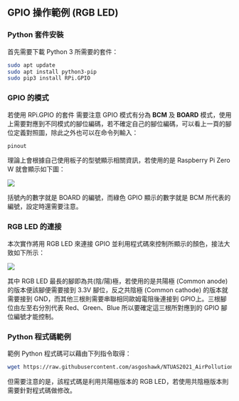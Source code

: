 ## GPIO 操作範例 (RGB LED)

### Python 套件安裝
首先需要下載 Python 3 所需要的套件：
```bash
sudo apt update
sudo apt install python3-pip
sudo pip3 install RPi.GPIO
```

### GPIO 的模式
若使用 RPi.GPIO 的套件 需要注意 GPIO 模式有分為 **BCM** 及 **BOARD** 模式，使用上需要對應到不同模式的腳位編碼，若不確定自己的腳位編碼，可以看上一頁的腳位定義對照圖，除此之外也可以在命令列輸入：

```bash
pinout
```
理論上會根據自己使用板子的型號顯示相關資訊，若使用的是 Raspberry Pi Zero W 就會顯示如下圖：

![](https://i.imgur.com/mjbGHmk.png)

括號內的數字就是 BOARD 的編號，而綠色 GPIO 顯示的數字就是 BCM 所代表的編號，設定時還需要注意。 

### RGB LED 的連接

本次實作將用 RGB LED 來連接 GPIO 並利用程式碼來控制所顯示的顏色，接法大致如下所示：

![](https://i.imgur.com/rOpZGvA.png)

其中 RGB LED 最長的腳即為共(陰/陽)極，若使用的是共陽極 (Common anode) 的版本便該腳便需要接到 3.3V 腳位，反之共陰極 (Common cathode) 的版本就需要接到 GND，而其他三根則需要串聯相同歐姆電阻後連接到 GPIO上。三根腳位由左至右分別代表 Red、Green、Blue 所以要確定這三根所對應到的 GPIO 腳位編號才能控制。 
  
### Python 程式碼範例
範例 Python 程式碼可以藉由下列指令取得：

```bash
wget https://raw.githubusercontent.com/asgoshawk/NTUAS2021_AirPollutionLab/gh-pages/example_code/rgb_pwm.py
```

但需要注意的是，該程式碼是利用共陽極版本的 RGB LED，若使用共陰極版本則需要針對程式碼做修改。

